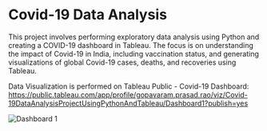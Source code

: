 # Covid-19 Data Analysis
This project involves performing exploratory data analysis using Python and creating a COVID-19 dashboard in Tableau. The focus is on understanding the impact of Covid-19 in India, including vaccination status, and generating visualizations of global Covid-19 cases, deaths, and recoveries using Tableau.

Data Visualization is performed on Tableau Public - Covid-19 Dashboard:
https://public.tableau.com/app/profile/gopavaram.prasad.rao/viz/Covid-19DataAnalysisProjectUsingPythonAndTableau/Dashboard1?publish=yes

![Dashboard 1](https://github.com/user-attachments/assets/74686fae-7212-4ad1-a1cc-2e409f37d5c3)
